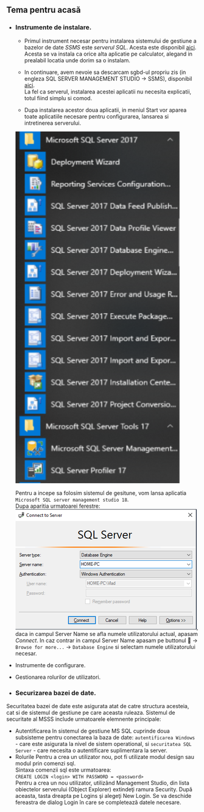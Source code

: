 
## Tema pentru acasă

* ### Instrumente de instalare.  
  - Primul instrument necesar pentru instalarea sistemului de gestiune a bazelor de date *SSMS* este *serverul SQL*. Acesta este disponibil [aici](https://www.microsoft.com/en-us/sql-server/sql-server-downloads).  
  Acesta se va instala ca orice alta aplicatie pe calculator, alegand in prealabil locatia unde dorim sa o instalam.
  
  - In continuare, avem nevoie sa descarcam sgbd-ul propriu zis (in engleza SQL SERVER MANAGEMENT STUDIO -> SSMS), disponibil [aici](https://docs.microsoft.com/en-us/sql/ssms/download-sql-server-management-studio-ssms?view=sql-server-ver15&viewFallbackFrom=sql-server-2019).  
  La fel ca serverul, instalarea acestei aplicatii nu necesita explicatii, totul fiind simplu si comod.  
  
  - Dupa instalarea acestor doua aplicatii, in meniul Start vor aparea toate aplicatiile necesare pentru configurarea, lansarea si intretinerea serverului.
    
   ![Context Menu](/images/aplicatii_sgbd.png) 
   
   Pentru a incepe sa folosim sistemul de gesitune, vom lansa aplicatia  `Microsoft SQL server management studio 18`.  
   Dupa aparitia urmatoarei ferestre:  
   ![Connection window](/images/connection_window.png),  
   daca in campul Server Name se afla numele utilizatorului actual, apasam _Connect_. In caz contrar in campul Server Name apasam pe buttonul :arrow_down_small: -> `Browse for more...` -> `Database Engine` si selectam numele utilizatorului necesar.

* Instrumente de configurare.
> 
* Gestionarea rolurilor de utilizatori.
> 

* ### Securizarea bazei de date.
 Securitatea bazei de date este asigurata atat de catre structura acesteia, cat si de sistemul de gestiune pe care aceasta ruleaza. Sistemul de securitate al MSSS include urmatoarele elemnente principale:
  - Autentificarea
     In sistemul de gestiune MS SQL cuprinde doua subsisteme pentru conectarea la baza de date: `autentificarea Windows` - care este asigurata la nivel de sistem operational, si `securitatea SQL Server` - care necesita o autentificare suplimentara la server.
  - Rolurile
    Pentru a crea un utilizator nou, pot fi utilizate modul design sau modul prin comenzi sql.  
    Sintaxa comenzii sql este urmatoarea:  
    `CREATE LOGIN <login> WITH PASSWORD = <password>`  
    Pentru a crea un nou utilizator, utilizând Management Studio, din lista obiectelor serverului (Object Explorer) extindeţi ramura Security. După aceasta, tasta dreapta pe Logins şi alegeţi New Login. Se va deschide fereastra de dialog Login în care se completează datele necesare.
